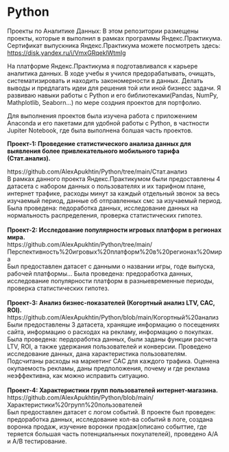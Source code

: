 # Python

Проекты по Аналитике Данных:
В этом репозитории размещены проекты, которые я выполнил в рамках программы Яндекс.Практикума.  
Сертификат выпускника Яндекс.Практикума можете посмотреть здесь: <link>https://disk.yandex.ru/i/VmxGRqeklWtmIg</link>

На платформе Яндекс.Практикума я подготавливался к карьере аналитика данных.
В ходе учебы я учился предорабатывать, очищать, систематизировать и находить закономерности в данных. 
Делать выводы и предлагать идеи для решения той или иной бизнесс задачи.
Я развиваю навыки работы с Python и его библиотеками(Pandas, NumPy, Mathplotlib, Seaborn...) по мере создния проектов для портфолио.

Для выполнения проектов была изучена работа с приложением Anaconda и его пакетами для удобной работы с Python, 
в частности Jupiter Notebook, где была выполнена болшая часть проектов.

<b>Проект-1: Проведение статистического анализа данных для выявления более привлекательного мобильного тарифа (Стат.анализ).</b>
<link>https://github.com/AlexApukhtin/Python/tree/main/Стат.анализ</link><br>
В рамках данного проекта Яндекс.Практикумом были предоставлены 4 датасета с набором данных о пользователях и их тарифном плане,
интернет трафике, расходы минут за каждый отдельный звонок за весь изучаемый период, данные об отправленных смс за изучаемый период.
Была проведена: педоработка данных, исследование данных на нормальность распределения, проверка статистических гипотез.<br>
<br>
<b>Проект-2: Исследование популярности игровых платформ в регионах мира.</b><br>
<link>https://github.com/AlexApukhtin/Python/tree/main/Перспективность%20игровых%20платформ%20в%20регионах%20мира</link><br>
Был предоставлен датасет с данными о названии игры, годе выпуска, рабочей платформы...
Была проведена: предоработка данных, исследование популярности платформ в разныевременные периоды, проверка статистических гипотез.<br>
<br>
<b>Проект-3: Анализ бизнес-показателей (Когортный анализ LTV, CAC, ROI).</b><br>
<link>https://github.com/AlexApukhtin/Python/blob/main/Когортный%20анализ</link><br>
Были предоставлены 3 датасета, хранящие информацию о посещениях сайта, информацию о расходах на рекламу, информацию о покупках.
Была проведена: пердоработка данных, были заданы функции расчета LTV, ROI, а также удержания пользователей и конверсии.
Проведено исследование данных, дана характеристика пользователям. Подсчитаны расходы на маркетинг CAС для каждого трафика.
Оценена окупаемость рекламы, даны предположения, почему и где реклама неэффективна, как можно исправить ситуацию.<br>
<br>
<b>Проект-4: Характеристики групп пользователей интернет-магазина.</b><br>
<link>https://github.com/AlexApukhtin/Python/blob/main/Характеристики%20групп%20пользователей</link><br>
Был предоставлен датасет с логом событий.
В проекте был проведен: предоработка данных, исследование кол-ва событий в логе, создана воронка продаж, 
изучение воронки продаж(описано событтие, где теряется большая часть потенциальнных  покупателей), проведено А/А и А/В тестирование.

